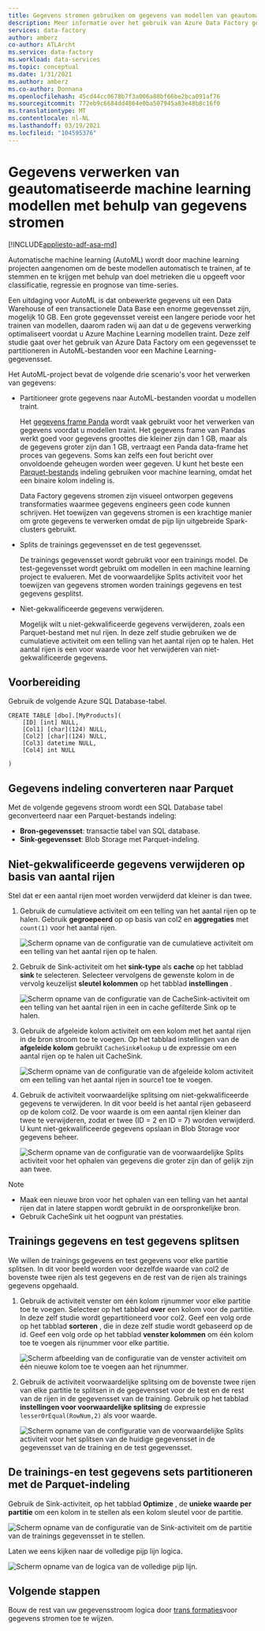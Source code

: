 ```yaml
---
title: Gegevens stromen gebruiken om gegevens van modellen van geautomatiseerde machine learning (AutoML) te verwerken
description: Meer informatie over het gebruik van Azure Data Factory gegevens stromen voor het verwerken van gegevens uit geautomatiseerd machine learning modellen (AutoML).
services: data-factory
author: amberz
co-author: ATLArcht
ms.service: data-factory
ms.workload: data-services
ms.topic: conceptual
ms.date: 1/31/2021
ms.author: amberz
ms.co-author: Donnana
ms.openlocfilehash: 45cd44cc0678b7f3a006a88bf66be2bca091af76
ms.sourcegitcommit: 772eb9c6684dd4864e0ba507945a83e48b8c16f0
ms.translationtype: MT
ms.contentlocale: nl-NL
ms.lasthandoff: 03/19/2021
ms.locfileid: "104595376"
---
```

# <a name="process-data-from-automated-machine-learning-models-by-using-data-flows"></a>Gegevens verwerken van geautomatiseerde machine learning modellen met behulp van gegevens stromen

[!INCLUDE[appliesto-adf-asa-md](includes/appliesto-adf-asa-md.md)]

Automatische machine learning (AutoML) wordt door machine learning projecten aangenomen om de beste modellen automatisch te trainen, af te stemmen en te krijgen met behulp van doel metrieken die u opgeeft voor classificatie, regressie en prognose van time-series.

Een uitdaging voor AutoML is dat onbewerkte gegevens uit een Data Warehouse of een transactionele Data Base een enorme gegevensset zijn, mogelijk 10 GB. Een grote gegevensset vereist een langere periode voor het trainen van modellen, daarom raden wij aan dat u de gegevens verwerking optimaliseert voordat u Azure Machine Learning modellen traint. Deze zelf studie gaat over het gebruik van Azure Data Factory om een gegevensset te partitioneren in AutoML-bestanden voor een Machine Learning-gegevensset.

Het AutoML-project bevat de volgende drie scenario's voor het verwerken van gegevens:

* Partitioneer grote gegevens naar AutoML-bestanden voordat u modellen traint.

     Het [gegevens frame Panda](https://pandas.pydata.org/pandas-docs/stable/getting_started/overview.html) wordt vaak gebruikt voor het verwerken van gegevens voordat u modellen traint. Het gegevens frame van Pandas werkt goed voor gegevens groottes die kleiner zijn dan 1 GB, maar als de gegevens groter zijn dan 1 GB, vertraagt een Panda data-frame het proces van gegevens. Soms kan zelfs een fout bericht over onvoldoende geheugen worden weer gegeven. U kunt het beste een [Parquet-bestands](https://parquet.apache.org/) indeling gebruiken voor machine learning, omdat het een binaire kolom indeling is.
    
     Data Factory gegevens stromen zijn visueel ontworpen gegevens transformaties waarmee gegevens engineers geen code kunnen schrijven. Het toewijzen van gegevens stromen is een krachtige manier om grote gegevens te verwerken omdat de pijp lijn uitgebreide Spark-clusters gebruikt.

* Splits de trainings gegevensset en de test gegevensset.
    
    De trainings gegevensset wordt gebruikt voor een trainings model. De test-gegevensset wordt gebruikt om modellen in een machine learning project te evalueren. Met de voorwaardelijke Splits activiteit voor het toewijzen van gegevens stromen worden trainings gegevens en test gegevens gesplitst.

* Niet-gekwalificeerde gegevens verwijderen.

    Mogelijk wilt u niet-gekwalificeerde gegevens verwijderen, zoals een Parquet-bestand met nul rijen. In deze zelf studie gebruiken we de cumulatieve activiteit om een telling van het aantal rijen op te halen. Het aantal rijen is een voor waarde voor het verwijderen van niet-gekwalificeerde gegevens.

## <a name="preparation"></a>Voorbereiding

Gebruik de volgende Azure SQL Database-tabel.

```
CREATE TABLE [dbo].[MyProducts](
    [ID] [int] NULL,
    [Col1] [char](124) NULL,
    [Col2] [char](124) NULL,
    [Col3] datetime NULL,
    [Col4] int NULL

) 

```

## <a name="convert-data-format-to-parquet"></a>Gegevens indeling converteren naar Parquet

Met de volgende gegevens stroom wordt een SQL Database tabel geconverteerd naar een Parquet-bestands indeling:

- **Bron-gegevensset**: transactie tabel van SQL database.
- **Sink-gegevensset**: Blob Storage met Parquet-indeling.

## <a name="remove-unqualified-data-based-on-row-count"></a>Niet-gekwalificeerde gegevens verwijderen op basis van aantal rijen

Stel dat er een aantal rijen moet worden verwijderd dat kleiner is dan twee.

1. Gebruik de cumulatieve activiteit om een telling van het aantal rijen op te halen. Gebruik **gegroepeerd** op op basis van col2 en **aggregaties** met `count(1)` voor het aantal rijen.

    ![Scherm opname van de configuratie van de cumulatieve activiteit om een telling van het aantal rijen op te halen.](./media/scenario-dataflow-process-data-aml-models/aggregate-activity-addrowcount.png)

1. Gebruik de Sink-activiteit om het **sink-type** als **cache** op het tabblad **sink** te selecteren. Selecteer vervolgens de gewenste kolom in de vervolg keuzelijst **sleutel kolommen** op het tabblad **instellingen** .

    ![Scherm opname van de configuratie van de CacheSink-activiteit om een telling van het aantal rijen in een in cache gefilterde Sink op te halen.](./media/scenario-dataflow-process-data-aml-models/cachesink-activity-addrowcount.png)

1. Gebruik de afgeleide kolom activiteit om een kolom met het aantal rijen in de bron stroom toe te voegen. Op het tabblad instellingen van de **afgeleide kolom** gebruikt `CacheSink#lookup` u de expressie om een aantal rijen op te halen uit CacheSink.

    ![Scherm opname van de configuratie van de afgeleide kolom activiteit om een telling van het aantal rijen in source1 toe te voegen.](./media/scenario-dataflow-process-data-aml-models/derived-column-activity-rowcount-source-1.png)

1. Gebruik de activiteit voorwaardelijke splitsing om niet-gekwalificeerde gegevens te verwijderen. In dit voor beeld is het aantal rijen gebaseerd op de kolom col2. De voor waarde is om een aantal rijen kleiner dan twee te verwijderen, zodat er twee (ID = 2 en ID = 7) worden verwijderd. U kunt niet-gekwalificeerde gegevens opslaan in Blob Storage voor gegevens beheer.

    ![Scherm opname van de configuratie van de voorwaardelijke Splits activiteit voor het ophalen van gegevens die groter zijn dan of gelijk zijn aan twee.](./media/scenario-dataflow-process-data-aml-models/conditionalsplit-greater-or-equal-than-2.png)

> [!NOTE]
>    * Maak een nieuwe bron voor het ophalen van een telling van het aantal rijen dat in latere stappen wordt gebruikt in de oorspronkelijke bron.
>    * Gebruik CacheSink uit het oogpunt van prestaties.

## <a name="split-training-data-and-test-data"></a>Trainings gegevens en test gegevens splitsen

We willen de trainings gegevens en test gegevens voor elke partitie splitsen. In dit voor beeld worden voor dezelfde waarde van col2 de bovenste twee rijen als test gegevens en de rest van de rijen als trainings gegevens opgehaald.

1. Gebruik de activiteit venster om één kolom rijnummer voor elke partitie toe te voegen. Selecteer op het tabblad **over** een kolom voor de partitie. In deze zelf studie wordt gepartitioneerd voor col2. Geef een volg orde op het tabblad **sorteren** , die in deze zelf studie wordt gebaseerd op de id. Geef een volg orde op het tabblad **venster kolommen** om één kolom toe te voegen als rijnummer voor elke partitie.

    ![Scherm afbeelding van de configuratie van de venster activiteit om één nieuwe kolom toe te voegen aan het rijnummer.](./media/scenario-dataflow-process-data-aml-models/window-activity-add-row-number.png)

1. Gebruik de activiteit voorwaardelijke splitsing om de bovenste twee rijen van elke partitie te splitsen in de gegevensset voor de test en de rest van de rijen in de gegevensset van de training. Gebruik op het tabblad **instellingen voor voorwaardelijke splitsing** de expressie `lesserOrEqual(RowNum,2)` als voor waarde.

    ![Scherm opname van de configuratie van de voorwaardelijke Splits activiteit voor het splitsen van de huidige gegevensset in de gegevensset van de training en de test gegevensset.](./media/scenario-dataflow-process-data-aml-models/split-training-dataset-test-dataset.png)

## <a name="partition-the-training-and-test-datasets-with-parquet-format"></a>De trainings-en test gegevens sets partitioneren met de Parquet-indeling

Gebruik de Sink-activiteit, op het tabblad **Optimize** , de **unieke waarde per partitie** om een kolom in te stellen als een kolom sleutel voor de partitie.

![Scherm opname van de configuratie van de Sink-activiteit om de partitie van de trainings gegevensset in te stellen.](./media/scenario-dataflow-process-data-aml-models/partition-training-dataset-sink.png)

Laten we eens kijken naar de volledige pijp lijn logica.

![Scherm opname van de logica van de volledige pijp lijn.](./media/scenario-dataflow-process-data-aml-models/entire-pipeline.png)

## <a name="next-steps"></a>Volgende stappen

Bouw de rest van uw gegevensstroom logica door [trans formaties](concepts-data-flow-overview.md)voor gegevens stromen toe te wijzen.
